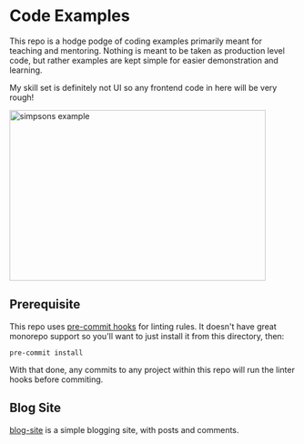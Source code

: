 # Code Examples

This repo is a hodge podge of coding examples primarily meant for teaching and mentoring. Nothing is meant to be taken as production level code, but rather examples are kept simple for easier demonstration and learning.

My skill set is definitely not UI so any frontend code in here will be very rough!

<p>
  <img width="450" height="300" src="https://media.giphy.com/media/3orieS4jfHJaKwkeli/giphy.gif" alt="simpsons example">
</p>

## Prerequisite

This repo uses [pre-commit hooks](https://github.com/pre-commit/pre-commit-hooks) for linting rules. It doesn't have great monorepo support so you'll want to just install it from this directory, then:

```shell
pre-commit install
```

With that done, any commits to any project within this repo will run the linter hooks before commiting.

## Blog Site

[blog-site](./blog-site/README.md) is a simple blogging site, with posts and comments.
